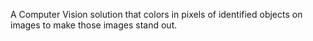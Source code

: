 A Computer Vision solution that colors in pixels of identified objects on images to make those images stand out.